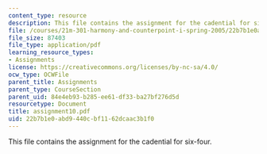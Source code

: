 ```yaml
---
content_type: resource
description: This file contains the assignment for the cadential for six-four.
file: /courses/21m-301-harmony-and-counterpoint-i-spring-2005/22b7b1e0abd9440cbf1162dcaac3b1f0_assignment10.pdf
file_size: 87403
file_type: application/pdf
learning_resource_types:
- Assignments
license: https://creativecommons.org/licenses/by-nc-sa/4.0/
ocw_type: OCWFile
parent_title: Assignments
parent_type: CourseSection
parent_uid: 84e4eb93-b285-ee61-df33-ba27bf276d5d
resourcetype: Document
title: assignment10.pdf
uid: 22b7b1e0-abd9-440c-bf11-62dcaac3b1f0
---
```

This file contains the assignment for the cadential for six-four.